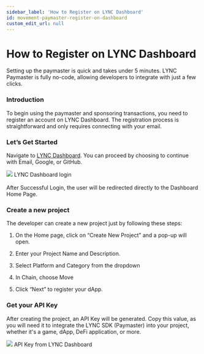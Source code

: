 ```yaml
---
sidebar_label: 'How to Register on LYNC Dashboard'
id: movement-paymaster-register-on-dashboard
custom_edit_url: null
---
```


# How to Register on LYNC Dashboard

<span className="text-lg text-[rgb(192,192,192)]">Setting up the paymaster is quick and takes under 5 minutes. LYNC Paymaster is fully no-code, allowing developers to integrate with just a few clicks.</span>

### Introduction

To begin using the paymaster and sponsoring transactions, you need to register an account on LYNC Dashboard. The registration process is straightforward and only requires connecting with your email.

### Let’s Get Started

Navigate to [LYNC Dashboard](https://dashboard.lync.world). You can proceed by choosing to continue with Email, Google, or GitHub.

<div className="flex flex-col items-center">
    <img src="/img/MOVEMENT/paymaster/dashboard/dashboard.avif"/>
    <span className="font-bold text-[rgb(192,192,192)]">LYNC Dashboard login</span>
</div>
<br/>
After Successful Login, the user will be redirected directly to the Dashboard Home Page.

### Create a new project

The developer can create a new project just by following these steps:

1. On the Home page, click on “Create New Project” and a pop-up will open.

2. Enter your Project Name and Description.

3. Select Platform and Category from the dropdown

4. In Chain, choose Move

5. Click “Next” to register your dApp.

### Get your API Key
After creating the project, an API Key will be generated. Copy this value, as you will need it to integrate the LYNC SDK (Paymaster) into your project, whether it's a game, dApp, DeFi application, or more.

<div className="flex flex-col items-center">
    <img src="/img/MOVEMENT/paymaster/dashboard/dashboard-1.avif"/>
    <span className="font-bold text-[rgb(192,192,192)]">API Key from LYNC Dashboard</span>
</div>
